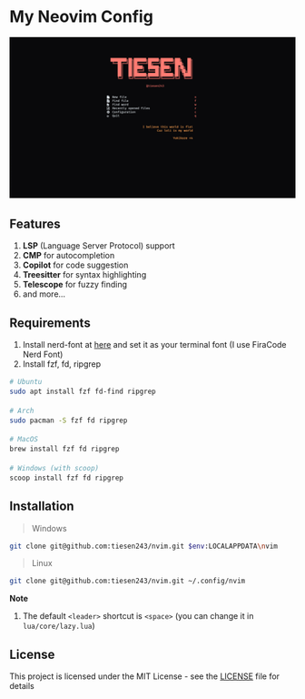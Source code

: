 # My Neovim Config

![preview](./assets/preview.png)

## Features

1. **LSP** (Language Server Protocol) support
2. **CMP** for autocompletion
3. **Copilot** for code suggestion
4. **Treesitter** for syntax highlighting
5. **Telescope** for fuzzy finding
6. and more...

## Requirements

1. Install nerd-font at [here](https://www.nerdfonts.com/font-downloads) and set it as your terminal font (I use FiraCode Nerd Font)
2. Install fzf, fd, ripgrep

```bash
# Ubuntu
sudo apt install fzf fd-find ripgrep

# Arch
sudo pacman -S fzf fd ripgrep

# MacOS
brew install fzf fd ripgrep

# Windows (with scoop)
scoop install fzf fd ripgrep
```

## Installation

> Windows

```bash
git clone git@github.com:tiesen243/nvim.git $env:LOCALAPPDATA\nvim
```

> Linux

```bash
git clone git@github.com:tiesen243/nvim.git ~/.config/nvim
```

**Note**

1. The default `<leader>` shortcut is `<space>` (you can change it in `lua/core/lazy.lua`)

## License

This project is licensed under the MIT License - see the [LICENSE](LICENSE.md) file for details
